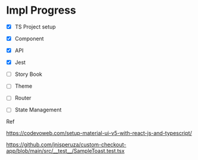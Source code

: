 
# Impl Progress

- [X] TS Project setup

- [X] Component

- [X] API

- [X] Jest

- [ ] Story Book

- [ ] Theme

- [ ] Router

- [ ] State Management


Ref

https://codevoweb.com/setup-material-ui-v5-with-react-js-and-typescript/

https://github.com/jnisperuza/custom-checkout-app/blob/main/src/__test__/SampleToast.test.tsx
